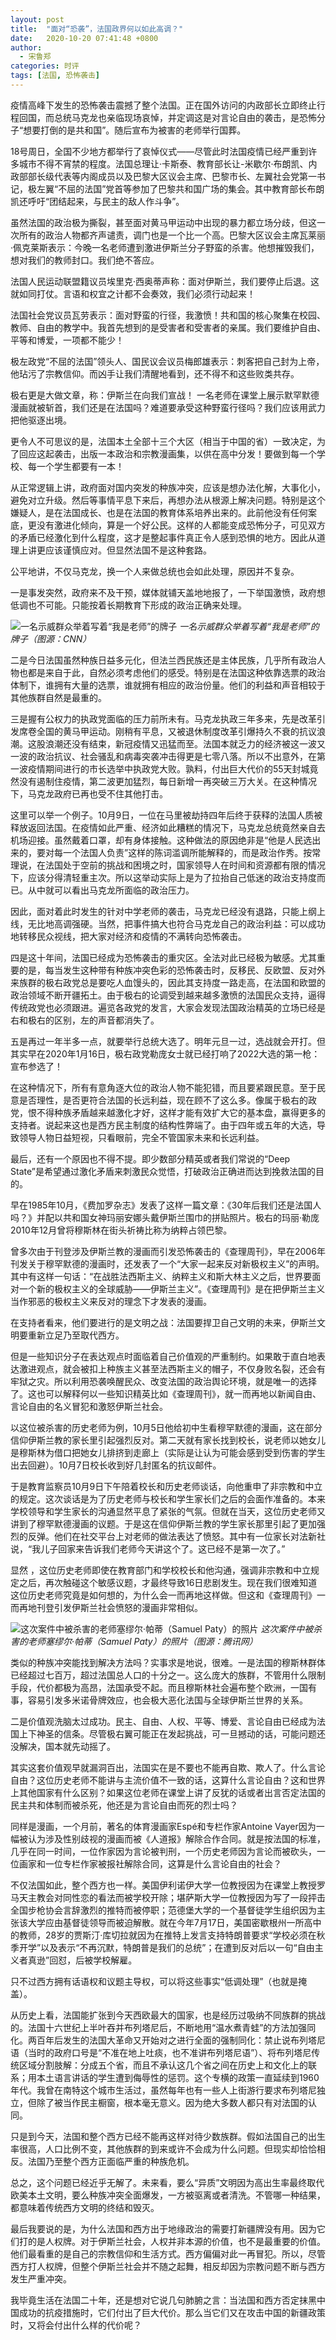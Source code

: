 ```yaml
---
layout: post
title:  "面对“恐袭”，法国政界何以如此高调？"
date:   2020-10-20 07:41:48 +0800
author: 
  - 宋鲁郑
categories: 时评
tags: [法国, 恐怖袭击]
---
```

疫情高峰下发生的恐怖袭击震撼了整个法国。正在国外访问的内政部长立即终止行程回国，而总统马克龙也亲临现场哀悼，并定调这是对言论自由的袭击，是恐怖分子“想要打倒的是共和国”。随后宣布为被害的老师举行国葬。

18号周日，全国不少地方都举行了哀悼仪式——尽管此时法国疫情已经严重到许多城市不得不宵禁的程度。法国总理让·卡斯泰、教育部长让-米歇尔·布朗凯、内政部部长级代表等内阁成员以及巴黎大区议会主席、巴黎市长、左翼社会党第一书记，极左翼“不屈的法国”党首等参加了巴黎共和国广场的集会。其中教育部长布朗凯还呼吁“团结起来，与民主的敌人作斗争”。

虽然法国的政治极为撕裂，甚至面对黄马甲运动中出现的暴力都立场分歧，但这一次所有的政治人物都齐声谴责，调门也是一个比一个高。巴黎大区议会主席瓦莱丽·佩克莱斯表示：今晚一名老师遭到激进伊斯兰分子野蛮的杀害。他想摧毁我们，想对我们的教师封口。我们绝不答应。

法国人民运动联盟籍议员埃里克·西奥蒂声称：面对伊斯兰，我们要停止后退。这就如同打仗。言语和权宜之计都不会奏效，我们必须行动起来！

法国社会党议员瓦劳表示：面对野蛮的行径，我激愤！共和国的核心聚集在校园、教师、自由的教学中。我首先想到的是受害者和受害者的亲属。我们要维护自由、平等和博爱，一项都不能少！

极左政党“不屈的法国”领头人、国民议会议员梅郎雄表示：刺客把自己封为上帝，他玷污了宗教信仰。而凶手让我们清醒地看到，还不得不和这些败类共存。

极右更是大做文章，称：伊斯兰在向我们宣战！ 一名老师在课堂上展示默罕默德漫画就被斩首，我们还是在法国吗？难道要承受这种野蛮行径吗？我们应该用武力把他驱逐出境。

更令人不可思议的是，法国本土全部十三个大区（相当于中国的省）一致决定，为了回应这起袭击，出版一本政治和宗教漫画集，以供在高中分发！要做到每一个学校、每一个学生都要有一本！

从正常逻辑上讲，政府面对国内突发的种族冲突，应该是想办法化解，大事化小，避免对立升级。然后等事情平息下来后，再想办法从根源上解决问题。特别是这个嫌疑人，是在法国成长、也是在法国的教育体系培养出来的。此前他没有任何案底，更没有激进化倾向，算是一个好公民。这样的人都能变成恐怖分子，可见双方的矛盾已经激化到什么程度，这才是整起事件真正令人感到恐惧的地方。因此从道理上讲更应该谨慎应对。但显然法国不是这种套路。

公平地讲，不仅马克龙，换一个人来做总统也会如此处理，原因并不复杂。

一是事发突然，政府来不及干预，媒体就铺天盖地地报了，一下举国激愤，政府想低调也不可能。只能按着长期教育下形成的政治正确来处理。

![一名示威群众举着写着“我是老师”的牌子]({{site.url}}/assets/images/20201019163757566.jpg)
*一名示威群众举着写着“我是老师”的牌子（图源：CNN）*

二是今日法国虽然种族日益多元化，但法兰西民族还是主体民族，几乎所有政治人物也都是来自于此，自然必须考虑他们的感受。特别是在法国这种依靠选票的政治体制下，谁拥有大量的选票，谁就拥有相应的政治份量。他们的利益和声音相较于其他族群自然是最重的。

三是握有公权力的执政党面临的压力前所未有。马克龙执政三年多来，先是改革引发席卷全国的黄马甲运动。刚稍有平息，又被退休制度改革引爆持久不衰的抗议浪潮。这股浪潮还没有结束，新冠疫情又迅猛而至。法国本就乏力的经济被这一波又一波的政治抗议、社会骚乱和病毒突袭冲击得更是七零八落。所以不出意外，在第一波疫情期间进行的市长选举中执政党大败。孰料，付出巨大代价的55天封城竟然没有遏制住疫情，第二波更加猛烈，每日新增一再突破三万大关。在这种情况下，马克龙政府已再也受不住其他打击。

这里可以举一个例子。10月9日，一位在马里被劫持四年后终于获释的法国人质被释放返回法国。在疫情如此严重、经济如此糟糕的情况下，马克龙总统竟然亲自去机场迎接。虽然戴着口罩，却有身体接触。这种做法的原因绝非是“他是人民选出来的，要对每一个法国人负责”这样的陈词滥调所能解释的，而是政治作秀。按常理说，在法国处于空前的挑战和困境之时，国家领导人在时间和资源都有限的情况下，应该分得清轻重主次。所以这举动实际上是为了拉抬自己低迷的政治支持度而已。从中就可以看出马克龙所面临的政治压力。

因此，面对着此时发生的针对中学老师的袭击，马克龙已经没有退路，只能上纲上线，无比地高调强硬。当然，把事件搞大也符合马克龙自己的政治利益：可以成功地转移民众视线，把大家对经济和疫情的不满转向恐怖袭击。

四是这十年间，法国已经成为恐怖袭击的重灾区。全法对此已经极为敏感。尤其重要的是，每当发生这种带有种族冲突色彩的恐怖袭击时，反移民、反欧盟、反对外来族群的极右政党总是要吃人血馒头的，因此其支持度一路走高，在法国和欧盟的政治领域不断开疆拓土。由于极右的论调受到越来越多激愤的法国民众支持，逼得传统政党也必须跟进。遍览各政党的发言，大家会发现法国政治精英的立场已经是右和极右的区别，左的声音都消失了。

五是再过一年半多一点，就要举行总统大选了。明年元旦一过，选战就会开打。但其实早在2020年1月16日，极右政党勒庞女士就已经打响了2022大选的第一枪：宣布参选了！

在这种情况下，所有有意角逐大位的政治人物不能犯错，而且要紧跟民意。至于民意是否理性，是否更符合法国的长远利益，现在顾不了这么多。像属于极右的政党，恨不得种族矛盾越来越激化才好，这样才能有效扩大它的基本盘，赢得更多的支持者。说起来这也是西方民主制度的结构性弊端了。由于四年或五年的大选，导致领导人物日益短视，只看眼前，完全不管国家未来和长远利益。

最后，还有一个原因也不得不提。即少数部分精英或者我们常说的“Deep State”是希望通过激化矛盾来刺激民众觉悟，打破政治正确进而达到挽救法国的目的。

早在1985年10月，《费加罗杂志》发表了这样一篇文章：《30年后我们还是法国人吗？》并配以共和国女神玛丽安娜头戴伊斯兰围巾的拼贴照片。极右的玛丽·勒庞2010年12月曾将穆斯林在街头祈祷比称为纳粹占领巴黎。

曾多次由于刊登涉及伊斯兰教的漫画而引发恐怖袭击的《查理周刊》，早在2006年刊发关于穆罕默德的漫画时，还发表了一个“大家一起来反对新极权主义”的声明。其中有这样一句话：“在战胜法西斯主义、纳粹主义和斯大林主义之后，世界要面对一个新的极权主义的全球威胁——伊斯兰主义”。《查理周刊》是在把伊斯兰主义当作邪恶的极权主义来反对的理念下才发表的漫画。

在支持者看来，他们要进行的是文明之战：法国要捍卫自己文明的未来，伊斯兰文明要重新立足乃至取代西方。

但是一些知识分子在表达观点时面临着自己价值观的严重制约。如果敢于直白地表达激进观点，就会被扣上种族主义甚至法西斯主义的帽子，不仅身败名裂，还会有牢狱之灾。所以利用恐袭唤醒民众、改变法国的政治舆论环境，就是唯一的选择了。这也可以解释何以一些知识精英比如《查理周刊》，就一而再地以新闻自由、言论自由的名义冒犯和激怒伊斯兰社会。

以这位被杀害的历史老师为例，10月5日他给初中生看穆罕默德的漫画，这在部分信仰伊斯兰教的家长里引起强烈反对。第二天就有家长找到校长，说老师以她女儿是穆斯林为借口把她女儿排挤到走廊上（实际是让认为可能会感到受到伤害的学生出去回避）。10月7日校长收到好几封匿名的抗议邮件。

于是教育监察员10月9日下午陪着校长和历史老师谈话，向他重申了非宗教和中立的规定。这次谈话是为了历史老师与校长和学生家长们之后的会面作准备的。本来学校领导和学生家长的沟通显然平息了紧张的气氛。但就在当天，这位历史老师又讲到了穆罕默德漫画的议题。于是这在信仰伊斯兰教的学生家长那里引起了更加强烈的反弹。他们在社交平台上对老师的做法表达了愤怒。其中有一位家长对法新社说，“我儿子回家来告诉我们老师今天讲这个了。这已经不是第一次了。”

显然 ，这位历史老师即使在教育部门和学校校长和他沟通，强调非宗教和中立规定之后，再次触碰这个敏感议题，才最终导致16日悲剧发生。现在我们很难知道这位历史老师究竟是如何想的，为什么会一而再地这样做。但这和《查理周刊》一而再地刊登引发伊斯兰社会愤怒的漫画非常相似。

![这次案件中被杀害的老师塞缪尔·帕蒂（Samuel Paty）的照片]({{site.url}}/assets/images/20201019164339384.png)
*这次案件中被杀害的老师塞缪尔·帕蒂（Samuel Paty）的照片（图源：腾讯网）*

类似的种族冲突能找到解决方法吗？实事求是地说，很难。一是法国的穆斯林群体已经超过七百万，超过法国总人口的十分之一。这么庞大的族群，不管用什么限制手段，代价都极为高昂，法国承受不起。而且穆斯林社会遍布整个欧洲，一国有事，容易引发多米诺骨牌效应，也会极大恶化法国与全球伊斯兰世界的关系。

二是价值观洗脑太过成功。民主、自由、人权、平等、博爱、言论自由已经成为法国上下神圣的信条。尽管极右翼可能正在发起挑战，可一旦撼动的话，可能问题还没解决，国本就先动摇了。

其实这套价值观早就漏洞百出，法国实在是不要也不能再自欺、欺人了。什么言论自由？这位历史老师不能讲与主流价值不一致的话，这算什么言论自由？这和世界上其他国家有什么区别？如果这位老师在课堂上讲了反犹的话或者出言否定法国的民主共和体制而被杀死，他还是为言论自由而死的烈士吗？

同样是漫画，一个月前，著名的体育漫画家Espé和专栏作家Antoine Vayer因为一幅被认为涉及性别歧视的漫画而被《人道报》解除合作合同。就是按法国的标准，几乎在同一时间，一位作家因为言论被判刑，一个历史老师因为言论而被砍头，一位画家和一位专栏作家被报社解除合同，这算是什么言论自由的社会？

不仅法国如此，整个西方也一样。美国伊利诺伊大学一位教授因为在课堂上教授罗马天主教会对同性恋的看法而被学校开除；堪萨斯大学一位教授因为写了一段抨击全国步枪协会言辞激烈的推特而被停职；范德堡大学的一个基督徒学生组织因为主张该大学应由基督徒领导而被迫解散。就在今年7月17日，美国密歇根州一所高中的教师，28岁的贾斯汀·库切拉就因为在推特上发言支持特朗普要求“学校必须在秋季开学”以及表示“不再沉默，特朗普是我们的总统”；在遭到反对后以一句“自由主义者真逊”回怼，后被学校解雇。

只不过西方拥有话语权和议题主导权，可以将这些事实“低调处理”（也就是掩盖）。

从历史上看，法国能扩张到今天西欧最大的国家，也是经历过吸纳不同族群的挑战的。法国十六世纪上半叶吞并布列塔尼后，不断地用“温水煮青蛙”的方法加强同化。两百年后发生的法国大革命又开始对之进行全面的强制同化：禁止说布列塔尼语（当时的政府口号是“不准在地上吐痰，也不准讲布列塔尼语”）、将布列塔尼传统区域分割肢解：分成五个省，而且不承认这几个省之间在历史上和文化上的联系；用本土语言讲话的学生遭到侮辱性的惩罚。这个专横的政策一直延续到1960年代。我曾在南特这个城市生活过，虽然每年也有一些人上街游行要求布列塔尼独立，但除了被当作民主橱窗，根本毫无意义。因为绝大多数人都只有对法国的认同。

只是到今天，法国和整个西方已经不能再这样对待少数族群。假如法国自己的出生率很高，人口比例不变，其他族群的到来或许不会成为什么问题。但现实却恰恰相反。法国乃至整个西方正面临严重的种族危机。

总之，这个问题已经近乎无解了。未来看，要么“异质”文明因为高出生率最终取代欧美本土文明，要么种族冲突全面爆发，一方被驱离或者清洗。不管哪一种结果，都意味着传统西方文明的终结和毁灭。

最后我要说的是，为什么法国和西方出于地缘政治的需要打新疆牌没有用。因为它们打的是人权牌。对于伊斯兰社会，人权并非本源的价值，也不是最重要的价值。他们最看重的是自己的宗教信仰和生活方式。西方偏偏对此一再冒犯。所以，尽管西方打人权牌，但整个伊斯兰社会并不随之起舞，相反却因为宗教问题不断与西方发生严重冲突。

我毕竟生活在法国二十年，还是想对它说几句肺腑之言：当法国和西方否定抹黑中国成功的抗疫措施时，它们付出了巨大代价。那么当它们又在攻击中国的新疆政策时，又将会付出什么样的代价呢？